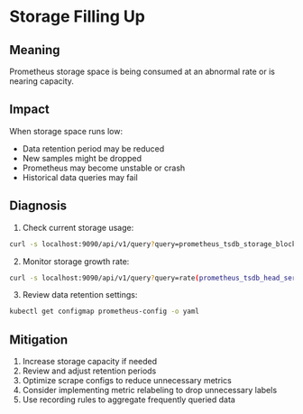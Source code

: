 # Storage Filling Up

## Meaning
Prometheus storage space is being consumed at an abnormal rate or is nearing capacity.

## Impact
When storage space runs low:
- Data retention period may be reduced
- New samples might be dropped
- Prometheus may become unstable or crash
- Historical data queries may fail

## Diagnosis
1. Check current storage usage:
```bash
curl -s localhost:9090/api/v1/query?query=prometheus_tsdb_storage_blocks_bytes
```

2. Monitor storage growth rate:
```bash
curl -s localhost:9090/api/v1/query?query=rate(prometheus_tsdb_head_series_created_total[1h])
```

3. Review data retention settings:
```bash
kubectl get configmap prometheus-config -o yaml
```

## Mitigation
1. Increase storage capacity if needed
2. Review and adjust retention periods
3. Optimize scrape configs to reduce unnecessary metrics
4. Consider implementing metric relabeling to drop unnecessary labels
5. Use recording rules to aggregate frequently queried data